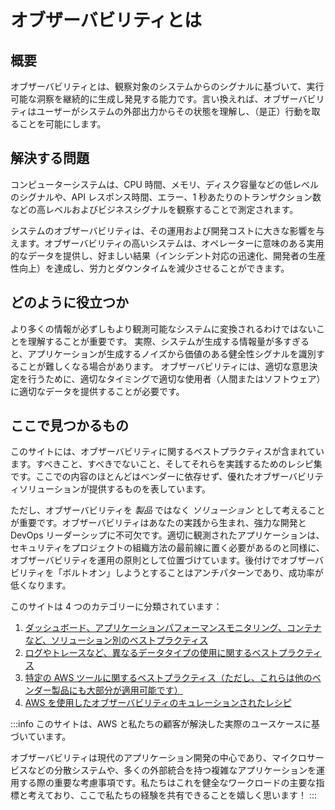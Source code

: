 # オブザーバビリティとは




## 概要

オブザーバビリティとは、観察対象のシステムからのシグナルに基づいて、実行可能な洞察を継続的に生成し発見する能力です。言い換えれば、オブザーバビリティはユーザーがシステムの外部出力からその状態を理解し、（是正）行動を取ることを可能にします。




## 解決する問題

コンピューターシステムは、CPU 時間、メモリ、ディスク容量などの低レベルのシグナルや、API レスポンス時間、エラー、1 秒あたりのトランザクション数などの高レベルおよびビジネスシグナルを観察することで測定されます。

システムのオブザーバビリティは、その運用および開発コストに大きな影響を与えます。オブザーバビリティの高いシステムは、オペレーターに意味のある実用的なデータを提供し、好ましい結果（インシデント対応の迅速化、開発者の生産性向上）を達成し、労力とダウンタイムを減少させることができます。



## どのように役立つか

より多くの情報が必ずしもより観測可能なシステムに変換されるわけではないことを理解することが重要です。
実際、システムが生成する情報量が多すぎると、アプリケーションが生成するノイズから価値のある健全性シグナルを識別することが難しくなる場合があります。
オブザーバビリティには、適切な意思決定を行うために、適切なタイミングで適切な使用者（人間またはソフトウェア）に適切なデータを提供することが必要です。



## ここで見つかるもの

このサイトには、オブザーバビリティに関するベストプラクティスが含まれています。すべきこと、すべきでないこと、そしてそれらを実践するためのレシピ集です。ここでの内容のほとんどはベンダーに依存せず、優れたオブザーバビリティソリューションが提供するものを表しています。

ただし、オブザーバビリティを _製品_ ではなく _ソリューション_ として考えることが重要です。オブザーバビリティはあなたの実践から生まれ、強力な開発と DevOps リーダーシップに不可欠です。適切に観測されたアプリケーションは、セキュリティをプロジェクトの組織方法の最前線に置く必要があるのと同様に、オブザーバビリティを運用の原則として位置づけています。後付けでオブザーバビリティを「ボルトオン」しようとすることはアンチパターンであり、成功率が低くなります。

このサイトは 4 つのカテゴリーに分類されています：

1. [ダッシュボード、アプリケーションパフォーマンスモニタリング、コンテナなど、ソリューション別のベストプラクティス](/observability-best-practices/ja/guides/)
1. [ログやトレースなど、異なるデータタイプの使用に関するベストプラクティス](/observability-best-practices/ja/signals/logs/)
1. [特定の AWS ツールに関するベストプラクティス（ただし、これらは他のベンダー製品にも大部分が適用可能です）](/observability-best-practices/ja/tools/cloudwatch_agent/)
1. [AWS を使用したオブザーバビリティのキュレーションされたレシピ](/observability-best-practices/ja/recipes/)

:::info
このサイトは、AWS と私たちの顧客が解決した実際のユースケースに基づいています。

オブザーバビリティは現代のアプリケーション開発の中心であり、マイクロサービスなどの分散システムや、多くの外部統合を持つ複雑なアプリケーションを運用する際の重要な考慮事項です。私たちはこれを健全なワークロードの主要な指標と考えており、ここで私たちの経験を共有できることを嬉しく思います！
:::

